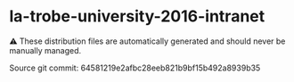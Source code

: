 # la-trobe-university-2016-intranet

:warning: These distribution files are automatically generated and should never be manually managed.

Source git commit: 64581219e2afbc28eeb821b9bf15b492a8939b35
